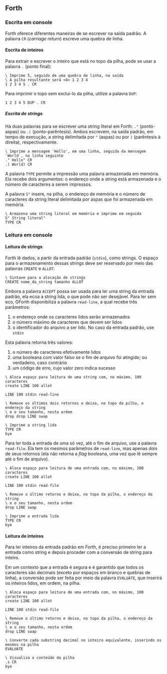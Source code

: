## Forth

### Escrita em console

Forth oferece diferentes maneiras de se escrever na saída padrão. A palavra `CR` (_carriage return_)
escreve uma quebra de linha.

#### Escrita de inteiros

Para extrair e escrever o inteiro que está no topo da pilha, pode se usar a palavra `.` (ponto final):

```forth
\ Imprime 5, seguido de uma quebra de linha, na saída
\ A pilha resultante será <4> 1 2 3 4
1 2 3 4 5 . CR
```

Para imprimir o topo sem excluí-lo da pilha, utilize a palavra `DUP`:

```forth
1 2 3 4 5 DUP . CR
```

##### Escrita de strings

Há duas palavras para se escrever uma string literal em Forth: `."` (ponto-aspas) ou `.(` 
(ponto-parêntesis). Ambos escrevem, na saída padrão, em tempo de execução, a string delimitada por
`"` (aspas) ou por `)` (parêntesis à direita), respectivamente.

```forth
\ Imprime a mensagem 'Hello', em uma linha, seguida da mensagem `World`, na linha seguinte
." Hello" CR
.( World) CR
```

A palavra `TYPE` permite a impressão uma palavra armazenada em memória. Ela recebe dois argumentos:
o endereço onde a string está armazenada e o número de caracteres a serem impressos.

A palavra `S"` insere, na pilha, o endereço de memória e o número de caracteres da string literal
delimitada por aspas que foi armazenada em memória.

```forth
\ Armazena uma string literal em memória e imprime em seguida
S" String literal"
TYPE CR
```

### Leitura em console

#### Leitura de strings

Forth lê dados, a partir da entrada padrão (`stdin`), como strings. O espaço para o armazenamento
dessas strings deve ser reservado por meio das palavras `CREATE` e `ALLOT`:

```forth
\ Sintaxe para a alocação de strings
CREATE nome_da_string tamanho ALLOT
``` 

Embora a palavra `ACCEPT` possa ser usada para ler uma string da entrada padrão, ela ecoa a string lida,
o que pode não ser desejável. Para ler sem eco, GForth disponibiliza a palavra `read-line`, a qual
recebe três parâmetros:

1. o endereço onde os caracteres lidos serão armazenados
2. o número máximo de caracteres que devem ser lidos
3. o identificador do arquivo a ser lido. No caso da entrada padrão, use `stdin`

Esta palavra retorna três valores:

1. o número de caracteres efetivamente lidos
2. uma booleana com valor falso se o fim de arquivo foi atingido; ou verdadeiro, caso contrário
3. um código de erro, cujo valor zero indica sucesso

```forth
\ Aloca espaço para leitura de uma string com, no máximo, 100 caracteres
create LINE 100 allot

LINE 100 stdin read-line

\ Remove os últimos dois retornos e deixa, no topo da pilha, o endereço da string
\ e o seu tamanho, nesta ordem
drop drop LINE swap

\ Imprime a string lida
TYPE CR
bye
```

Para ler toda a entrada de uma só vez, até o fim de arquivo, use a palavra `read-file`. Ela tem os
mesmos parâmetros de `read-line`, mas apenas dois de seus retornos (ela não retorna a _flag_ booleana,
uma vez que lê sempre até o fim de arquivo).

```forth
\ Aloca espaço para leitura de uma entrada com, no máximo, 100 caracteres
create LINE 100 allot

LINE 100 stdin read-file

\ Remove o último retorno e deixa, no topo da pilha, o endereço da string
\ e o seu tamanho, nesta ordem
drop LINE swap

\ Imprime a entrada lida
TYPE CR
bye
```

#### Leitura de inteiros

Para ler inteiros da entrada padrão em Forth, é preciso primeiro ler a entrada como string e 
depois proceder com a conversão de string para inteiro.

Em um contexto que a entrada é segura e é garantido que todos os caracteres são decimais (exceto por
espaços em branco e quebras de linha), a conversão pode ser feita por meio da palavra `EVALUATE`, que
inserirá os inteiros lidos, em ordem, na pilha.

```forth
\ Aloca espaço para leitura de uma entrada com, no máximo, 100 caracteres
create LINE 100 allot

LINE 100 stdin read-file

\ Remove o último retorno e deixa, no topo da pilha, o endereço da string
\ e o seu tamanho, nesta ordem
drop LINE swap

\ Converte cada substring decimal no inteiro equivalente, inserindo os mesmos na pilha
EVALUATE

\ Visualiza o conteúdo da pilha
.s CR
bye
```
